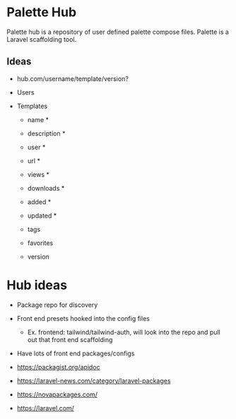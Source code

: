 # Palette Hub

Palette hub is a repository of user defined palette compose files. Palette is a Laravel scaffolding tool.

## Ideas

-   hub.com/username/template/version?

-   Users
-   Templates

    -   name \*
    -   description \*
    -   user \*
    -   url \*
    -   views \*
    -   downloads \*
    -   added \*
    -   updated \*

    -   tags
    -   favorites
    -   version

# Hub ideas

-   Package repo for discovery
-   Front end presets hooked into the config files
    -   Ex. frontend: tailwind/tailwind-auth, will look into the repo and pull out that front end scaffolding
-   Have lots of front end packages/configs

-   https://packagist.org/apidoc
-   https://laravel-news.com/category/laravel-packages
-   https://novapackages.com/
-   https://laravel.com/
